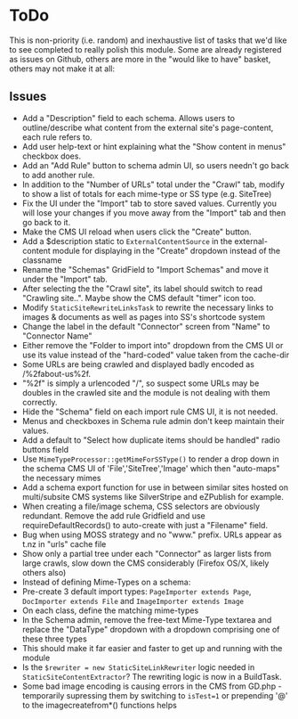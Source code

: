 # ToDo

This is non-priority (i.e. random) and inexhaustive list of tasks that we'd like to see completed to really polish this module.
Some are already registered as issues on Github, others are more in the "would like to have" basket, others may not make it at all:

## Issues

* Add a "Description" field to each schema. Allows users to outline/describe what content from the external site's page-content, each rule refers to.
* Add user help-text or hint explaining what the "Show content in menus" checkbox does.
* Add an "Add Rule" button to schema admin UI, so users needn't go back to add another rule.
* In addition to the "Number of URLs" total under the "Crawl" tab, modify to show a list of totals for each mime-type or SS type (e.g. SiteTree)
* Fix the UI under the "Import" tab to store saved values. Currently you will lose your changes if you move away from the "Import" tab and then go back to it.
* Make the CMS UI reload when users click the "Create" button.
* Add a $description static to `ExternalContentSource` in the external-content module for displaying in the "Create" dropdown instead of the classname
* Rename the "Schemas" GridField to "Import Schemas" and move it under the "Import" tab.
* After selecting the the "Crawl site", its label should switch to read "Crawling site..". Maybe show the CMS default "timer" icon too.
* Modify `StaticSiteRewriteLinksTask` to rewrite the necessary links to images & documents as well as pages into SS's shortcode system
* Change the label in the default "Connector" screen from "Name" to "Connector Name"
* Either remove the "Folder to import into" dropdown from the CMS UI or use its value instead of the "hard-coded" value taken from the cache-dir
* Some URLs are being crawled and displayed badly encoded as /%2fabout-us%2f.
 * "%2f" is simply a urlencoded "/", so suspect some URLs may be doubles in the crawled site and the module is not dealing with them correctly.
* Hide the "Schema" field on each import rule CMS UI, it is not needed.
* Menus and checkboxes in Schema rule admin don't keep maintain their values.
* Add a default to "Select how duplicate items should be handled" radio buttons field
* Use `MimeTypeProcessor::getMimeForSSType()` to render a drop down in the schema CMS UI of 'File','SiteTree','Image' which then "auto-maps" the necessary mimes
* Add a schema export function for use in between similar sites hosted on multi/subsite CMS systems like SilverStripe and eZPublish for example.
* When creating a file/image schema, CSS selectors are obviously redundant. Remove the add rule Gridfield and use requireDefaultRecords() to auto-create with just a "Filename" field.
* Bug when using MOSS strategy and no "www." prefix. URLs appear as t.nz in "urls" cache file
* Show only a partial tree under each "Connector" as larger lists from large crawls, slow down the CMS considerably (Firefox OS/X, likely others also)
* Instead of defining Mime-Types on a schema:
 * Pre-create 3 default import types: `PageImporter extends Page`, `DocImporter extends File` and `ImageImporter extends Image`
 * On each class, define the matching mime-types
 * In the Schema admin, remove the free-text Mime-Type textarea and replace the "DataType" dropdown with a dropdown comprising one of these three types
 * This should make it far easier and faster to get up and running with the module
* Is the `$rewriter = new StaticSiteLinkRewriter` logic needed in `StaticSiteContentExtractor`? The rewriting logic is now in a BuildTask.
* Some bad image encoding is causing errors in the CMS from GD.php - temporarily supressing them by switching to `isTest=1` or prepending '@' to the imagecreatefrom*() functions helps